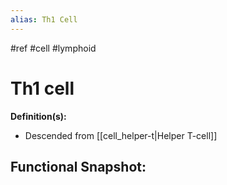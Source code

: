 ```yaml
---
alias: Th1 Cell
---
```


#ref #cell #lymphoid

# Th1 cell

**Definition(s):**
- Descended from [[cell_helper-t|Helper T-cell]]

**Functional Snapshot:**
- 